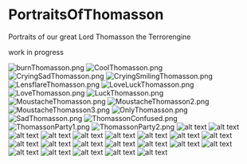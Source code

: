# PortraitsOfThomasson
Portraits of our great Lord Thomasson the Terrorengine

work in progress

![burnThomasson.png](https://github.com/FeeZotter/PortraitsOfThomasson/blob/main/BurnThomasson.png)
![CoolThomasson.png](https://github.com/FeeZotter/PortraitsOfThomasson/blob/main/CoolThomasson.png)
![CryingSadThomasson.png](https://github.com/FeeZotter/PortraitsOfThomasson/blob/main/CryingSadThomasson.png)
![CryingSmilingThomasson.png](https://github.com/FeeZotter/PortraitsOfThomasson/blob/main/CryingSmilingThomasson.png)
![LensflareThomasson.png](https://github.com/FeeZotter/PortraitsOfThomasson/blob/main/LensflareThomasson.png)
![LoveLuckThomasson.png](https://github.com/FeeZotter/PortraitsOfThomasson/blob/main/LoveLuckThomasson.png)
![LoveThomasson.png](https://github.com/FeeZotter/PortraitsOfThomasson/blob/main/LoveThomasson.png)
![LuckThomasson.png](https://github.com/FeeZotter/PortraitsOfThomasson/blob/main/LuckThomasson.png)
![MoustacheThomasson.png](https://github.com/FeeZotter/PortraitsOfThomasson/blob/main/MoustacheThomasson.png)
![MoustacheThomasson2.png](https://github.com/FeeZotter/PortraitsOfThomasson/blob/main/MoustacheThomasson2.png)
![MoustacheThomasson3.png](https://github.com/FeeZotter/PortraitsOfThomasson/blob/main/MoustacheThomasson3.png)
![OnlyThomasson.png](https://github.com/FeeZotter/PortraitsOfThomasson/blob/main/OnlyThomasson.png)
![SadThomasson.png](https://github.com/FeeZotter/PortraitsOfThomasson/blob/main/SadThomasson.png)
![ThomassonConfused.png](https://github.com/FeeZotter/PortraitsOfThomasson/blob/main/ThomassonConfused.png)
![ThomassonParty1.png](https://github.com/FeeZotter/PortraitsOfThomasson/blob/main/ThomassonParty1.png)
![ThomassonParty2.png](https://github.com/FeeZotter/PortraitsOfThomasson/blob/main/ThomassonParty2.png)
![alt text](https://github.com/FeeZotter/PortraitsOfThomasson/blob/main/ThomassonShrin2e.png)
![alt text](https://github.com/FeeZotter/PortraitsOfThomasson/blob/main/ThomassonShrine.png)
![alt text](https://github.com/FeeZotter/PortraitsOfThomasson/blob/main/TootTootThomasson.png)
![alt text](https://github.com/FeeZotter/PortraitsOfThomasson/blob/main/TootTootThomassonFace.png)
![alt text](https://github.com/FeeZotter/PortraitsOfThomasson/blob/main/TopHatThomasson.glb)
![alt text](https://github.com/FeeZotter/PortraitsOfThomasson/blob/main/TopHatThomasson.png)
![alt text](https://github.com/FeeZotter/PortraitsOfThomasson/blob/main/UniverseThomasson.png)
![alt text](https://github.com/FeeZotter/PortraitsOfThomasson/blob/main/moustache%20Thomasson.png)
![alt text]()
![alt text]()
![alt text]()
![alt text]()
![alt text]()
![alt text]()
![alt text]()
![alt text]()
![alt text]()
![alt text]()
![alt text]()
![alt text]()
![alt text]()
